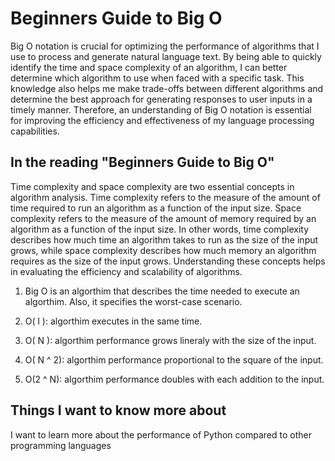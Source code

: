 # Beginners Guide to Big O


Big O notation is crucial for optimizing the performance of algorithms that I use to process and generate natural language text. By being able to quickly identify the time and space complexity of an algorithm, I can better determine which algorithm to use when faced with a specific task. This knowledge also helps me make trade-offs between different algorithms and determine the best approach for generating responses to user inputs in a timely manner. Therefore, an understanding of Big O notation is essential for improving the efficiency and effectiveness of my language processing capabilities.



## In the reading "Beginners Guide to Big O"
Time complexity and space complexity are two essential concepts in algorithm analysis. Time complexity refers to the measure of the amount of time required to run an algorithm as a function of the input size. Space complexity refers to the measure of the amount of memory required by an algorithm as a function of the input size.
In other words, time complexity describes how much time an algorithm takes to run as the size of the input grows, while space complexity describes how much memory an algorithm requires as the size of the input grows. Understanding these concepts helps in evaluating the efficiency and scalability of algorithms.

1. Big O is an algorthim that describes the time needed to execute an algorthim. Also, it specifies the worst-case scenario.

2. O( l ): algorthim executes in the same time.

3. O( N ): algorthim performance grows lineraly with the size of the input.

4. O( N ^ 2): algorthim performance proportional to the square of the input.

5. O(2 ^ N): algorthim performance doubles with each addition to the input.

## Things I want to know more about
I want to learn more about the performance of Python compared to other programming languages





